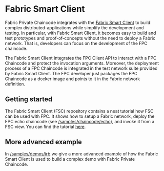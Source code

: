 # Fabric Smart Client

Fabric Private Chaincode integrates with the [Fabric Smart Client](https://github.com/hyperledger-labs/fabric-smart-client) to build complex distributed-applications while simplify the development and testing.
In particular, with Fabric Smart Client, it becomes easy to build and test prototypes and proof-of-concepts without the need to deploy a Fabric network. 
That is, developers can focus on the development of the FPC chaincode.

The Fabric Smart Client integrates the FPC Client API to interact with a FPC Chaincode and protect the invocation arguments.
Moreover, the deployment process of a FPC Chaincode is integrated in the test network suite provided by Fabric Smart Client.
The FPC developer just packages the FPC Chaincode as a docker image and points to it in the Fabric network definition. 

## Getting started

The Fabric Smart Client (FSC) repository contains a neat tutorial how FSC can be used with FPC.
It shows how to setup a Fabric network, deploy the FPC echo chaincode (see [/samples/chaincode/echo](../../chaincode/echo)), and invoke it from a FSC view.
You can find the tutorial [here](https://github.com/hyperledger-labs/fabric-smart-client/tree/main/integration/fabric/fpc/echo).

## More advanced example

In [/samples/demos/irb](../../demos/irb) we give a more advanced example of how the Fabric Smart Client is used to build a complex demo with Fabric Private Chaincode. 